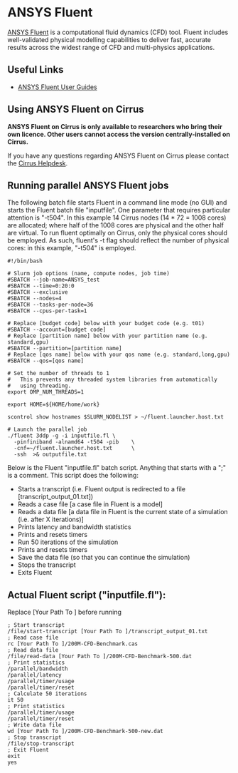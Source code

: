 # ANSYS Fluent

[ANSYS Fluent](http://www.ansys.com/Products/Fluids/ANSYS-Fluent) is a
computational fluid dynamics (CFD) tool. Fluent includes well-validated
physical modelling capabilities to deliver fast, accurate results across
the widest range of CFD and multi-physics applications.

## Useful Links

 - [ANSYS Fluent User
   Guides](http://www.ansys.com/Products/Fluids/ANSYS-Fluent)

## Using ANSYS Fluent on Cirrus

**ANSYS Fluent on Cirrus is only available to researchers who bring
their own licence. Other users cannot access the version
centrally-installed on Cirrus.**

If you have any questions regarding ANSYS Fluent on Cirrus please
contact the [Cirrus Helpdesk](http://www.cirrus.ac.uk/support/).

## Running parallel ANSYS Fluent jobs

The following batch file starts Fluent in a command line mode (no GUI)
and starts the Fluent batch file "inputfile". One parameter that
requires particular attention is "-t504". In this example 14 Cirrus
nodes (14 \* 72 = 1008 cores) are allocated; where half of the 1008
cores are physical and the other half are virtual. To run fluent
optimally on Cirrus, only the physical cores should be employed. As
such, fluent's -t flag should reflect the number of physical cores: in
this example, "-t504" is employed.

    #!/bin/bash

    # Slurm job options (name, compute nodes, job time)
    #SBATCH --job-name=ANSYS_test
    #SBATCH --time=0:20:0
    #SBATCH --exclusive
    #SBATCH --nodes=4
    #SBATCH --tasks-per-node=36
    #SBATCH --cpus-per-task=1

    # Replace [budget code] below with your budget code (e.g. t01)
    #SBATCH --account=[budget code]
    # Replace [partition name] below with your partition name (e.g. standard,gpu)
    #SBATCH --partition=[partition name]
    # Replace [qos name] below with your qos name (e.g. standard,long,gpu)
    #SBATCH --qos=[qos name]

    # Set the number of threads to 1
    #   This prevents any threaded system libraries from automatically
    #   using threading.
    export OMP_NUM_THREADS=1

    export HOME=${HOME/home/work}

    scontrol show hostnames $SLURM_NODELIST > ~/fluent.launcher.host.txt

    # Launch the parallel job
    ./fluent 3ddp -g -i inputfile.fl \
      -pinfiniband -alnamd64 -t504 -pib    \
      -cnf=~/fluent.launcher.host.txt      \
      -ssh  >& outputfile.txt

Below is the Fluent "inputfile.fl" batch script. Anything that starts
with a ";" is a comment. This script does the following:

 - Starts a transcript (i.e. Fluent output is redirected to a file
   \[transcript_output_01.txt\])
 - Reads a case file \[a case file in Fluent is a model\]
 - Reads a data file \[a data file in Fluent is the current state of a
   simulation (i.e. after X iterations)\]
 - Prints latency and bandwidth statistics
 - Prints and resets timers
 - Run 50 iterations of the simulation
 - Prints and resets timers
 - Save the data file (so that you can continue the simulation)
 - Stops the transcript
 - Exits Fluent

## Actual Fluent script ("inputfile.fl"):

Replace \[Your Path To \] before running

    ; Start transcript
    /file/start-transcript [Your Path To ]/transcript_output_01.txt
    ; Read case file
    rc [Your Path To ]/200M-CFD-Benchmark.cas
    ; Read data file
    /file/read-data [Your Path To ]/200M-CFD-Benchmark-500.dat
    ; Print statistics
    /parallel/bandwidth
    /parallel/latency
    /parallel/timer/usage
    /parallel/timer/reset
    ; Calculate 50 iterations
    it 50
    ; Print statistics
    /parallel/timer/usage
    /parallel/timer/reset
    ; Write data file
    wd [Your Path To ]/200M-CFD-Benchmark-500-new.dat
    ; Stop transcript
    /file/stop-transcript
    ; Exit Fluent
    exit
    yes
